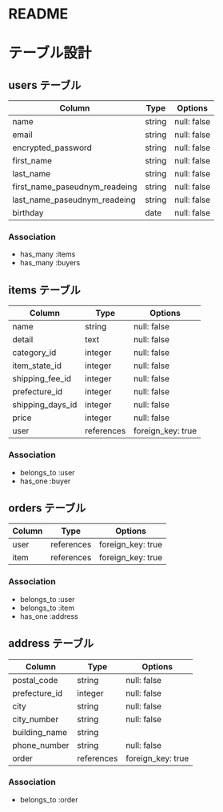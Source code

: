 # README

# テーブル設計

## users テーブル

| Column                        | Type    | Options     |
| ------------------------------| ------- | ----------- |
| name                          | string  | null: false |
| email                         | string  | null: false |
| encrypted_password            | string  | null: false |
| first_name                    | string  | null: false |
| last_name                     | string  | null: false |
| first_name_paseudnym_readeing | string  | null: false |
| last_name_paseudnym_readeing  | string  | null: false |
| birthday                      | date    | null: false |

### Association

- has_many :items
- has_many :buyers

## items テーブル

| Column              | Type        | Options           |
| ------------------- | ----------- | ----------------- |
| name                | string      | null: false       |
| detail              | text        | null: false       |
| category_id         | integer     | null: false       |
| item_state_id       | integer     | null: false       |
| shipping_fee_id     | integer     | null: false       |
| prefecture_id       | integer     | null: false       |
| shipping_days_id    | integer     | null: false       |
| price               | integer     | null: false       |
| user                | references  | foreign_key: true |

### Association

- belongs_to :user
- has_one    :buyer

## orders テーブル

| Column   |  Type       | Options           |
| ---------| ----------- | ----------------- |
| user     | references  | foreign_key: true |
| item     | references  | foreign_key: true |


### Association


- belongs_to :user
- belongs_to :item
- has_one :address

## address テーブル

| Column          | Type       | Options           |
| --------------- | ---------- | ----------------- |
| postal_code     | string     | null: false       |
| prefecture_id   | integer    | null: false       |
| city            | string     | null: false       |
| city_number     | string     | null: false       |
| building_name   | string     |                   |
| phone_number    | string     | null: false       |
| order           | references | foreign_key: true |

### Association

- belongs_to :order





